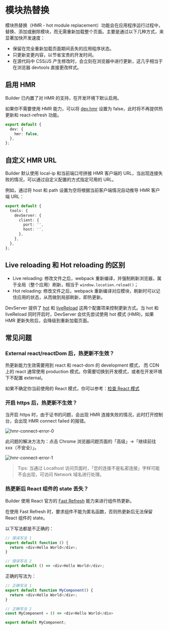 # 模块热替换

模块热替换（HMR - hot module replacement）功能会在应用程序运行过程中，替换、添加或删除模块，而无需重新加载整个页面。主要是通过以下几种方式，来显著加快开发速度：

- 保留在完全重新加载页面期间丢失的应用程序状态。
- 只更新变更内容，以节省宝贵的开发时间。
- 在源代码中 CSS/JS 产生修改时，会立刻在浏览器中进行更新，这几乎相当于在浏览器 devtools 直接更改样式。

## 启用 HMR

Builder 已内置了对 HMR 的支持，在开发环境下默认启用。

如果你不需要使用 HMR 能力，可以将 [dev.hmr](/api/config-dev.html#dev-hmr) 设置为 false，此时将不再提供热更新和 react-refresh 功能。

```ts
export default {
  dev: {
    hmr: false,
  },
};
```

## 自定义 HMR URL

Builder 默认使用 local-ip 和当前端口号拼接 HMR 客户端的 URL，当出现连接失败的情况，可以通过自定义配置的方式指定可用的 URL。

例如，通过将 host 和 path 设置为空将根据当前客户端情况自动推导 HMR 客户端 URL：

```ts
export default {
  tools: {
    devServer: {
      client: {
        port: '',
        host: '',
      },
    },
  },
};
```

## Live reloading 和 Hot reloading 的区别

- Live reloading: 修改文件之后，webpack 重新编译，并强制刷新浏览器，属于全局（整个应用）刷新，相当于 `window.location.reload()`；
- Hot reloading: 修改文件之后，webpack 重新编译对应模块，刷新时可以记住应用的状态，从而做到局部刷新，即热更新。

DevServer 提供了 [hot](/api/config-tools.html#hot) 和 [liveReload](/api/config-tools.html#livereload) 这两个配置项来控制更新方式。当 hot 和 liveReload 同时开启时，DevServer 会优先尝试使用 hot 模式 (HMR)，如果 HMR 更新失败后，会降级到重新加载页面。

## 常见问题

### External react/reactDom 后，热更新不生效？

热更新能力生效需要用到 react 和 react-dom 的 development 模式， 而 CDN 上的 react 通常使用 production 模式。你需要切换到开发模式，或者在开发环境下不配置 external。

如果不确定你当前使用的 React 模式，你可以参考：[检查 React 模式](https://reactjs.org/docs/optimizing-performance.html#use-the-production-build)

### 开启 https 后，热更新不生效？

当开启 https 时，由于证书的问题，会出现 HMR 连接失败的情况，此时打开控制台，会出现 HMR connect failed 的报错。

![hmr-connect-error-0](https://lf3-static.bytednsdoc.com/obj/eden-cn/6221eh7uhbfvhn/modern/img_v2_2f90d027-a232-4bd8-8021-dac3c651682g.jpg)

此问题的解决方法为：点击 Chrome 浏览器问题页面的「高级」->「继续前往 xxx（不安全）」。

![hmr-connect-error-1](https://lf3-static.bytednsdoc.com/obj/eden-cn/6221eh7uhbfvhn/modern/59b37606-52ad-4886-a423-af2edaa49245.png)

> Tips: 当通过 Localhost 访问页面时，「您的连接不是私密连接」字样可能不会出现，可访问 Network 域名进行处理。

### 热更新后 React 组件的 state 丢失？

Builder 使用 React 官方的 [Fast Refresh](https://github.com/pmmmwh/react-refresh-webpack-plugin) 能力来进行组件热更新。

在使用 Fast Refresh 时，要求组件不能为匿名函数，否则热更新后无法保留 React 组件的 state。

以下写法都是不正确的：

```js
// 错误写法 1
export default function () {
  return <div>Hello World</div>;
}

// 错误写法 2
export default () => <div>Hello World</div>;
```

正确的写法为：

```js
// 正确写法 1
export default function MyComponent() {
  return <div>Hello World</div>;
}

// 正确写法 2
const MyComponent = () => <div>Hello World</div>

export default MyComponent;
```
